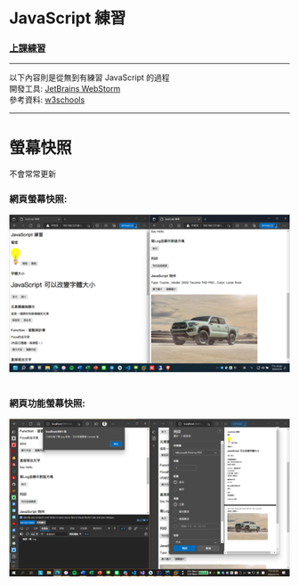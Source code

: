 # JavaScript 練習

<h3><a href="https://github.com/iambjlu/JavaScript_Practice/tree/master/%E4%B8%8A%E8%AA%B2%E5%85%A7%E5%AE%B9">上課練習</a></h3>

<hr>

以下內容則是從無到有練習 JavaScript 的過程<br>
開發工具: <a href="https://www.jetbrains.com/webstorm/">JetBrains WebStorm</a><br>
參考資料: <a href="https://www.w3schools.com/js/default.asp">w3schools</a><br>

<hr>

# 螢幕快照<br>
不會常常更新
<h3>網頁螢幕快照:</h3>
<img src="https://github.com/iambjlu/JavaScript_Practice/blob/master/Readme_src/img1.png?raw=true" /><br>
<br>
<h3>網頁功能螢幕快照:</h3>
<img src="https://github.com/iambjlu/JavaScript_Practice/blob/master/Readme_src/img2.png?raw=true" /><br>
